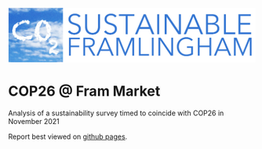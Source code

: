 ![Banner](docs/CO2-LOGO.jpg)

# COP26 @ Fram Market
Analysis of a sustainability survey timed to coincide with COP26 in November 2021

Report best viewed on [github pages](https://susfram.github.io/COP26-FramMarket/).